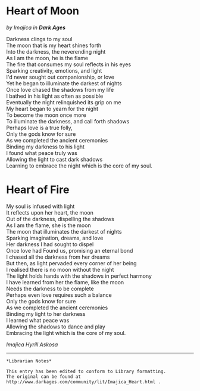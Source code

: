 # Heart of Moon

_by Imajica in **Dark Ages**_

Darkness clings to my soul  
The moon that is my heart shines forth  
Into the darkness, the neverending night  
As I am the moon, he is the flame  
The fire that consumes my soul reflects in his eyes  
Sparking creativity, emotions, and light  
I'd never sought out companionship, or love  
Yet he began to illuminate the darkest of nights  
Once love chased the shadows from my life  
I bathed in his light as often as possible  
Eventually the night relinquished its grip on me  
My heart began to yearn for the night  
To become the moon once more  
To illuminate the darkness, and call forth shadows  
Perhaps love is a true folly,  
Only the gods know for sure  
As we completed the ancient ceremonies  
Binding my darkness to his light  
I found what peace truly was  
Allowing the light to cast dark shadows  
Learning to embrace the night which is the core of my soul.  

# Heart of Fire

My soul is infused with light  
It reflects upon her heart, the moon  
Out of the darkness, dispelling the shadows  
As I am the flame, she is the moon  
The moon that illuminates the darkest of nights  
Sparking imagination, dreams, and love  
Her darkness I had sought to dispel  
Once love had Found us, promising an eternal bond  
I chased all the darkness from her dreams  
But then, as light pervaded every corner of her being  
I realised there is no moon without the night  
The light holds hands with the shadows in perfect harmony  
I have learned from her the flame, like the moon  
Needs the darkness to be complete  
Perhaps even love requires such a balance  
Only the gods know for sure  
As we completed the ancient ceremonies  
Binding my light to her darkness  
I learned what peace was  
Allowing the shadows to dance and play  
Embracing the light which is the core of my soul.  

_Imajica Hyrill Askosa_


***

```
*Librarian Notes*

This entry has been edited to conform to Library formatting.
The original can be found at http://www.darkages.com/community/lit/Imajica_Heart.html .
```

